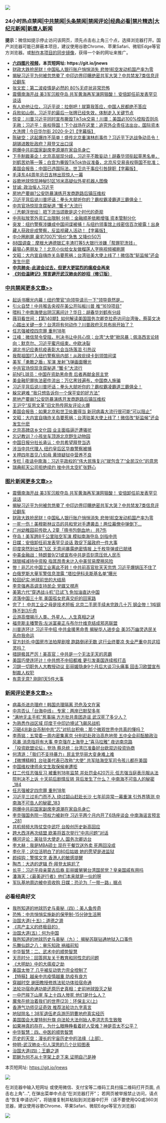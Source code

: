 ![](https://raw.githubusercontent.com/fqnews/bnews/master/64photo/fqnews-qr.jpg)

<div id="tt">
<h3>24小时热点禁闻|<a href="#%E4%B8%AD%E5%85%B1%E7%A6%81%E9%97%BB%E6%9B%B4%E5%A4%9A%E6%96%87%E7%AB%A0">中共禁闻</a>|<a href="#%E5%9B%BE%E7%89%87%E6%96%B0%E9%97%BB%E6%9B%B4%E5%A4%9A%E6%96%87%E7%AB%A0">头条禁闻</a>|<a href="#%E6%96%B0%E9%97%BB%E8%AF%84%E8%AE%BA%E6%9B%B4%E5%A4%9A%E6%96%87%E7%AB%A0">禁闻评论|<a href="#%E5%BF%85%E7%9C%8B%E7%BB%8F%E5%85%B8%E5%A5%BD%E6%96%87">经典必看|<a href="/video.md#%E7%A6%81%E7%89%87%E7%B2%BE%E9%80%89">禁片精选</a>|<a href="https://github.com/fqnews/djy/blob/master/gb/nf1351518.md#1">大纪元新闻</a>|<a href="https://github.com/fqnews/ntdtv/blob/master/gb/prog204.md#1">新唐人新闻</a></h3>
<div><b>提示：</b>微信如提示停止访问该网页，须先点击右上角三个点，选择浏览器打开。国产浏览器可能已屏蔽本项目，建议使用谷歌Chrome、苹果Safari、微软Edge等官方浏览器。或<a href="https://github.com/fqnews/bnews/blob/master/%E5%88%B6%E4%BD%9Cgit%E7%A6%81%E9%97%BB%E9%95%9C%E5%83%8F.md">制作本项目的同步镜像</a>，获得一个新的网址来推广。</div>
<ul>
<li><b><a href="http://d1.bdrive.tk/64.mp4" target="_blank">六四图片视频</a>，本页短网址: https://git.io/jnews</b></li>
<li><a href="/topimagenews/20200921/1400488.md">财政大跌抢民财！中国私人银行账户悄悄消失 悲惨!航空发动机国产率为零</a></li>
<li><a href="/topimagenews/20200921/1400557.md">揭秘习近平为何被忽悠晕了 中印边界印曝绝密共军大哭？中共禁发7类信息评论翻车</a></li>
<li><a href="/comments/20200921/1400442.md">张文宏：第二波疫情是必然的 80%无症状非常恐怖</a></li>
<li><a href="/topimagenews/20200921/1400580.md">震慑南海开战 美3军沉舰夺岛 共军黄海再军演网狠酸！ 安倍卸任前发表罕见谈话</a></li>
<li><a href="/taiwannews/20200922/1400615.md">有人劝他让位，习近平说：拉倒吧！就算我答应，中国人民都绝不答应</a></li>
<li><a href="/bannedvideo/20200922/1400879.md">兵败如山倒，习近平的最后一张牌已经失效，体制走入关键节点</a></li>
<li><a href="/bannedvideo/20200922/1400636.md">惊变：川普习近平同时宣布撕毁TikTok交易！川普：美国必100%控股否则杀无赦；习近平：丧权辱国！下个战场在这里：追究外企责任法出台，国际资本大洗牌 | 今日华尔街 2020-9-21【字幕版】</a></li>
<li><a href="/bannedvideo/20200922/1400708.md">陈破空：这起爆炸不简单！盛传北京重演林彪事件？习近平下达战争动员令！胡锡进敢批政府？拜登又出口误</a></li>
<li><a href="/comments/20200922/1400932.md">网爆中共前国家副席李源潮在家自杀身亡</a></li>
<li><a href="/bannedvideo/20200922/1400652.md">下手制裁美企！北京高层现分歧，习近平不敢妄动！胡春华领衔起草黑名单，刘鹤苦劝等一等；白宫为撕毁TikTok协议准备，北京斥交易丧权辱国不批准；美国会报告：中国已违国际法，世卫总干事应引咎辞职【字幕版】</a></li>
<li><a href="/cbnews/20200922/1400673.md">毛泽东44周年忌日吉林出现惊人一幕</a></li>
<li><a href="/cnnews/20200922/1400696.md">谷歌地球惊现神秘51区16米高疑似外星机器人图像</a></li>
<li><a href="/baitai/20200922/1400610.md">甘诚: 政治佞人习近平</a></li>
<li><a href="/cbnews/20200922/1400803.md">房地产要崩?公安防暴演练开发商跑路后镇压维权</a></li>
<li><a href="/cbnews/20200922/1400729.md">习近平背后说川普坏话：拳头大就听你的？霸权霸凌霸道三霸俱全！</a></li>
<li><a href="/cbnews/20200922/1400880.md">中共官场惊现贪腐秘道 “蟹卡”大流行</a></li>
<li><a href="/ssgc/20200922/1400671.md">〖兲朝浮世绘〗把下流当颂歌是这个时代的奇观</a></li>
<li><a href="/comments/20200922/1400705.md">中共拟放宽外资汇出限制 分析：金融顺差依赖增强 资本管制分化</a></li>
<li><a href="/bannedvideo/20200922/1400667.md">突发：纽约警察涉嫌成中国间谍被捕！与纽约领事馆上线密信百次披露！出身藏人获政庇成警察，反监视藏人活动！【字幕版】</a></li>
<li><a href="/lifebaike/20200921/1400474.md">中介圈刷屏 豪宅700万“低价”急售 又降价50万</a></li>
<li><a href="/cnnews/20200921/1400502.md">88国调查：摩根大通德银汇丰渣打等5大银行涉嫌「帮罪犯洗钱」</a></li>
<li><a href="/cbnews/20200922/1400674.md">最狠心男朋友？！北京小伙给女友做榴莲人字拖视频被刷屏</a></li>
<li><a href="/cbnews/20200922/1400753.md">文昭：大内宣自嗨炸关岛要惹祸；台湾驻美大使上线了！微信改“斩监候”还会发生什麽</a></li>
<li><b><a href="/comments/20200211/1275071.md" target="_blank">中共肺炎-此波会过去，但更大更猛烈的瘟疫会再来</a></b></li>
<li><b><a href="/comments/20200207/1272816.md" target="_blank">《刘伯温碑记》预言避开武汉肺炎的妙招（修订版）</a></b></li>
</ul>
</div>

<div class="catlist">
<h3><a href="/cbnews/" target="_blank">中共禁闻</a><span><a href="/cbnews/" target="_blank" rel="nofollow">更多文章>></a></span></h3>
<ul>
<li><a href="/cbnews/20200922/1400998.md" target="_blank">起诉书曝光内幕！纽约警官“向领导请示一下”领导竟然是&#8230;</a></li>
<li><a href="/cbnews/20200922/1400997.md" target="_blank">引火自焚！中共喉舌央视在美公开叫板川普 推“1619项目”</a></li>
<li><a href="/cbnews/20200922/1400986.md" target="_blank">喂料？中南海使出阴沉离间计？华日：胡春华刘鹤有分歧</a></li>
<li><a href="/cbnews/20200922/1400969.md" target="_blank">薇羽看世间：【第140期】如何解读美国国务次卿克拉奇访问台湾後，蔡英文决心踏出关键一步？台湾将有何动作？川普政府灭共布局开始了？</a></li>
<li><a href="/cbnews/20200922/1400958.md" target="_blank">任志强被控四宗罪 重判18年</a></li>
<li><a href="/cbnews/20200922/1400957.md" target="_blank">江峰：微信禁令受阻，判决书让中共心惊；台湾“大使”掀风暴；佩洛西言论转向；默克尔、习近平蜜月结束，中欧决裂</a></li>
<li><a href="/cbnews/20200922/1400944.md" target="_blank">湖北书记应勇抗疫表彰大会当场落泪 引热议</a></li>
<li><a href="/cbnews/20200922/1400878.md" target="_blank">我帮祖国打入纽约警察局内部！从政庇绿卡到领馆间谍</a></li>
<li><a href="/cbnews/20200922/1400907.md" target="_blank">美军「勇敢之盾」军演 发射飞弹画面曝光</a></li>
<li><a href="/cbnews/20200922/1400880.md" target="_blank">中共官场惊现贪腐秘道 “蟹卡”大流行</a></li>
<li><a href="/cbnews/20200922/1400864.md" target="_blank">前NFL球员：中国在资助黑命贵 后者再献金民主党</a></li>
<li><a href="/cbnews/20200922/1400559.md" target="_blank">美金融犯罪执法密件流出：万亿黑钱遍布，中国商人施骗</a></li>
<li><a href="/cbnews/20200922/1400729.md" target="_blank">习近平背后说川普坏话：拳头大就听你的？霸权霸凌霸道三霸俱全！</a></li>
<li><a href="/cbnews/20200922/1400839.md" target="_blank">躲灾避难 “我只想告诉你一个保平安的好方法”</a></li>
<li><a href="/cbnews/20200922/1400803.md" target="_blank">房地产要崩?公安防暴演练开发商跑路后镇压维权</a></li>
<li><a href="/cbnews/20200922/1400802.md" target="_blank">王沪宁“反思文革”旧文热传网友评论火爆</a></li>
<li><a href="/cbnews/20200922/1400796.md" target="_blank">美国会报告：如果北京和世卫处置得当 新冠病毒大流行很可能“可以阻止”</a></li>
<li><a href="/cbnews/20200922/1400753.md" target="_blank">文昭：大内宣自嗨炸关岛要惹祸；台湾驻美大使上线了！微信改“斩监候”还会发生什麽</a></li>
<li><a href="/cbnews/20200922/1400711.md" target="_blank">北京高碑店乡文化园 业主面临逼迁遭骚扰</a></li>
<li><a href="/cbnews/20200922/1400710.md" target="_blank">忘记教训？小孩坐车顶游北京野生动物园</a></li>
<li><a href="/cbnews/20200922/1400693.md" target="_blank">中国日报分社长承认：中共希望拜登当选</a></li>
<li><a href="/cbnews/20200922/1400692.md" target="_blank">涉当中共代理人 纽约皇后区华裔警察被捕</a></li>
<li><a href="/cbnews/20200922/1400691.md" target="_blank">关押四年首见八旬母 黄琦疑狱中营养不良</a></li>
<li><a href="/cbnews/20200922/1400682.md" target="_blank">专栏 | 夜话中南海：习近平政权的“伟大民族复兴”就包含了“全民汉化”的意思</a></li>
<li><a href="/cbnews/20200922/1400677.md" target="_blank">瑞典航天公司拒绝续约 挫中共太空扩张野心</a></li>

</ul>
</div>
<div class="catlist">
<h3><a href="/topimagenews/" target="_blank">图片新闻</a><span><a href="/topimagenews/" target="_blank" rel="nofollow">更多文章>></a></span></h3>
<ul>
<li><a href="/topimagenews/20200921/1400580.md" target="_blank">震慑南海开战 美3军沉舰夺岛 共军黄海再军演网狠酸！ 安倍卸任前发表罕见谈话</a></li>
<li><a href="/topimagenews/20200921/1400557.md" target="_blank">揭秘习近平为何被忽悠晕了 中印边界印曝绝密共军大哭？中共禁发7类信息评论翻车</a></li>
<li><a href="/topimagenews/20200921/1400488.md" target="_blank">财政大跌抢民财！中国私人银行账户悄悄消失 悲惨!航空发动机国产率为零</a></li>
<li><a href="/topimagenews/20200921/1400362.md" target="_blank">一死一伤！美穆斯林议员的共和党对手遭袭击！两位幕僚中弹倒下…</a></li>
<li><a href="/topimagenews/20200921/1400305.md" target="_blank">广州幼稚园前传砍人 2童「揹书包倒血地」 共7伤</a></li>
<li><a href="/topimagenews/20200921/1400260.md" target="_blank">夺岛！美军跨8千公里陆空军演 模拟南海夺岛 剑指中共</a></li>
<li><a href="/topimagenews/20200921/1400225.md" target="_blank">日媒：安倍卸任前发表罕见谈话 敦促下届政府一件大事</a></li>
<li><a href="/topimagenews/20200921/1400202.md" target="_blank">印度突然划出禁飞区 无意间暴露绝密情报 上千枚导弹或已就绪</a></li>
<li><a href="/topimagenews/20200921/1400130.md" target="_blank">中美金融战：特朗普9/21或宣布中共是否刻意压低人民币</a></li>
<li><a href="/topimagenews/20200921/1400129.md" target="_blank">瑞银喊减持中资股 指其昂贵未计入中美贸易摩擦风险</a></li>
<li><a href="/topimagenews/20200920/1400010.md" target="_blank">惨！非芯片中国工业离此不转！中共前高官批天天忽悠 习近平爆锅压不住了</a></li>
<li><a href="/topimagenews/20200920/1399866.md" target="_blank">白俄罗斯大量军警信息泄露 “塔拉伊科夫斯基名单”曝光</a></li>
<li><a href="/comments/20200920/582873.md" target="_blank">轮回纪实:地球前世的大结局</a></li>
<li><a href="/topimagenews/20200920/1399813.md" target="_blank">李克强再高调支持民企 党媒又噤声</a></li>
<li><a href="/topimagenews/20200920/1399728.md" target="_blank">美第六代“穿透战斗机”已试飞 免加油直达中国</a></li>
<li><a href="/topimagenews/20200919/1399525.md" target="_blank">流落中国三十年 美国孤女悲喜交织的回家路</a></li>
<li><a href="/topimagenews/20200919/1399457.md" target="_blank">完了！ 中共工业之母是技术短板 北京二手房手续未完跌几十万 钢企惨！1吨钢挣不到3斤肉</a></li>
<li><a href="/comments/20200919/82684.md" target="_blank">云游高僧揭示人类、外星人、人生真相之谜</a></li>
<li><a href="/topimagenews/20200919/1399027.md" target="_blank">福克斯主播警告:左派富豪正与布尔什维克结成邪恶联盟</a></li>
<li><a href="/topimagenews/20200919/1398980.md" target="_blank">川普连环计 习近平中招 中共金援黑命贵 揭秘华人进步会 美35万幽灵选民关系你我命运</a></li>
<li><a href="/topimagenews/20200918/1398855.md" target="_blank">官方封杀:中国房市法拍屋剧增 跑路倒闭无数 这行业终要凉 失业严重中共这招灵吗？</a></li>
<li><a href="/topimagenews/20200918/1398671.md" target="_blank">措辞极其严厉！美高官：中共是一个无法无天的恶霸</a></li>
<li><a href="/topimagenews/20200918/1398542.md" target="_blank">美国巧使连环计！中共想不中招都难 更引发美国连续核打击</a></li>
<li><a href="/topimagenews/20200917/1398314.md" target="_blank">习辞一切职务人大教授动议 彭丽媛隐身9个月后大谈习头痛事 回击习欧盟宣布制裁人权犯</a></li>
<li><a href="/topimagenews/20200917/1398231.md" target="_blank">有意无意? 刚刚1天5件大事</a></li>

</ul>
</div>
<div class="catlist">
<h3><a href="/comments/" target="_blank">新闻评论</a><span><a href="/comments/" target="_blank" rel="nofollow">更多文章>></a></span></h3>
<ul>
<li><a href="/comments/20200922/1401044.md" target="_blank">病毒杀进总理府！韩国总理隔离 恐危及文在寅</a></li>
<li><a href="/comments/20200922/1401042.md" target="_blank">中共否认「台海中线」 专家：两岸已默契多年</a></li>
<li><a href="/comments/20200922/1401020.md" target="_blank">“满地无主手机”惹事端 方方批共青团造谣 武汉死了多少人？</a></li>
<li><a href="/comments/20200922/1401003.md" target="_blank">为熟悉作战区域 印度于中印边境试飞飙风战机</a></li>
<li><a href="/comments/20200922/1401002.md" target="_blank">习砸4兆新台币制中共“芯”对抗台积电：那个微观世界中共真的懂吗？</a></li>
<li><a href="/comments/20200922/1400991.md" target="_blank">李燕铭：五常委一周内密集离京 分别赶赴政治高危地带 五中全会前酝酿政治风暴 消息指将有大事 李克强在上海登上“喜马拉雅” 夜访南京路</a></li>
<li><a href="/comments/20200922/1400990.md" target="_blank">「投资欧盟论坛」登场 蔡总统：台湾已准备好台欧双边投资协商</a></li>
<li><a href="/comments/20200922/1400988.md" target="_blank">何清涟：「我们不支持暴力」民主党华丽大变身难上难</a></li>
<li><a href="/comments/20200922/1400987.md" target="_blank">【微博精粹】台驻美代表已改称“大使” 共军陆海空军司令孩儿都在美国</a></li>
<li><a href="/comments/20200922/1400963.md" target="_blank">中国维权律师余文生取保候审遭拒</a></li>
<li><a href="/comments/20200922/1400955.md" target="_blank">红二代任志强反习 被重判18年监禁 并处罚金420万元 任志强当庭表示服从法院判决不上诉 十天前后剧情反转 背后发生了什么？ 中南海不可告人的秘密_184</a></li>
<li><a href="/comments/20200922/1400950.md" target="_blank">任志强被定四宗罪 重判18年</a></li>
<li><a href="/comments/20200922/1400940.md" target="_blank">习近平三过毛门而不入 绕过韶山赶赴长沙 七年前异常一幕重演 引外界猜测 中南海不可告人的秘密_183</a></li>
<li><a href="/comments/20200922/1400932.md" target="_blank">网爆中共前国家副席李源潮在家自杀身亡</a></li>
<li><a href="/comments/20200922/1400921.md" target="_blank">李克强国务院一项权力被剥夺 习近平两个月内开了6场座谈会 中南海谣言预言_281</a></li>
<li><a href="/comments/20200922/1400863.md" target="_blank">共机频频大阵仗空中武吓 台股创历史新高回应</a></li>
<li><a href="/comments/20200922/1400862.md" target="_blank">跨大西洋再次结盟 欧美将首次举行“中共问题”对话</a></li>
<li><a href="/comments/20200922/1400853.md" target="_blank">横河评论：美驻华大使走人 国务次卿访台</a></li>
<li><a href="/comments/20200922/1400852.md" target="_blank">李大赫：我是MBA硕士 现在干餐饮送外卖 死两回没成</a></li>
<li><a href="/comments/20200922/1400851.md" target="_blank">李化平：这位活明白了的80后姑娘 她的愿望是进监狱</a></li>
<li><a href="/comments/20200922/1400818.md" target="_blank">颜纯钩：警惕文字 香港人的敏感提醒</a></li>
<li><a href="/comments/20200922/1400817.md" target="_blank">陶杰：大选的逻辑 乔·拜登太尴尬了</a></li>
<li><a href="/comments/20200922/1400816.md" target="_blank">长平：习近平母亲蒙古后裔 彭丽媛舅舅台湾国民党？皇亲国戚有用吗</a></li>
<li><a href="/comments/20200922/1400790.md" target="_blank">潘海天：《最美逆行者》他们本来就是一伙的呀</a></li>
<li><a href="/comments/20200922/1400773.md" target="_blank">军队基地周边被中资收购 日媒：恐沦为「一带一路」据点</a></li>

</ul>
</div>

<div class="catlist">
<h3>必看经典好文</h3>
<ul>
<li><a href="/tculture/xiulian/20170729/799172.md" target="_blank">我所知道的地球历史与奥秘（四）：美人鱼传奇</a></li>
<li><a href="/baitai/20200711/1359005.md" target="_blank">恐怖：中共悄悄实施新的保甲制-15分钟生活圈</a></li>
<li><a href="/topimagenews/20180322/917868.md" target="_blank">治国大道(十五)：道德之源</a></li>
<li><a href="/bookwiki/20171120/858084.md" target="_blank">《共产主义的终极目的》</a></li>
<li><a href="/cbnews/20180311/913065.md" target="_blank">治国大道(五)：何为中国</a></li>
<li><a href="/topimagenews/20180325/919134.md" target="_blank">我所知道的地球历史与奥秘（九）： 揭秘苏联钻通地狱入口事件</a></li>
<li><a href="/tculture/20170717/792953.md" target="_blank">乐舞仙踪之八：审乐知政 祸福前知</a></li>
<li><a href="/comments/20200605/783249.md" target="_blank">中华智慧：二、武术中的顺势智慧</a></li>
<li><a href="/cbnews/20200916/1397196.md" target="_blank">天亮时分：回答网友关于教育和同性恋的问题</a></li>
<li><a href="/comments/20200203/1269785.md" target="_blank">《大明劫》中的大瘟疫之劫</a></li>
<li><a href="/comments/20200624/1349702.md" target="_blank">美国太惨了 几乎被反动势力完全控制了</a></li>
<li><a href="/comments/20200424/1318689.md" target="_blank">【特稿】越亲中共疫情越重 防疫有良方</a></li>
<li><a href="/comments/20200511/1322384.md" target="_blank">穿越时空 谢田教授修炼法轮功体验宿命通</a></li>
<li><a href="/tculture/20121025/73069.md" target="_blank">法轮功宿命通功能还原历史真相：史前地球毁灭之秘</a></li>
<li><a href="/cbnews/20200611/1343057.md" target="_blank">一中巴摔下山崖 车上十四人惨死 他们是什么人？</a></li>
<li><a href="/ssgc/20180904/993719.md" target="_blank">魔鬼在统治着我们的世界(23)：环保主义(上)</a></li>
<li><a href="/comments/20200517/1330064.md" target="_blank">香港气功师见证奇效 推荐法轮功九字真言</a></li>
<li><a href="/cbnews/20200531/1337381.md" target="_blank">地狱除名！38军退伍老兵游历阴曹地府真实经历</a></li>
<li><a href="/comments/20200516/1329276.md" target="_blank">美国国会大厦特别升旗 向法轮大法创始人李洪志先生致敬</a></li>
<li><a href="/comments/20200623/1346844.md" target="_blank">如果神真的存在，为什么眼睁睁看着好人受难？神是否太不公平？</a></li>
<li><a href="/comments/20200605/783247.md" target="_blank">中华智慧：四、中医的顺势智慧</a></li>
<li><a href="/tculture/20121025/73065.md" target="_blank">历史的天空：漫长的宇宙历史中的法缘（上部）</a></li>
<li><a href="/comments/20200620/1347687.md" target="_blank">仲明-武汉肺炎-引人深思的几个比较图表</a></li>
<li><a href="/cbnews/20180310/912637.md" target="_blank">治国大道(四)：王霸之道</a></li>
<li><a href="/ccpdope/20190803/1168965.md" target="_blank">耶稣为何不从十字架上走下来 证明自己是神</a></li>

</ul>
</div>

本页短网址: https://git.io/jnews

![](https://raw.githubusercontent.com/fqnews/bnews/master/64photo/fqnews-qr.jpg)

在浏览器中输入短网址 或使用微信、支付宝等二维码工具扫描二维码打开页面, 点击右上角"...", 在弹出菜单中点击“在浏览器打开”； 若网页被举报禁止访问，请点击“恢复申请访问”，将链接复制并粘贴到浏览器中打开（请不要使用QQ或360浏览器，建议使用谷歌Chrome、苹果Safari、微软Edge等官方浏览器）

![](https://raw.githubusercontent.com/fqnews/bnews/master/64photo/wx.jpg)